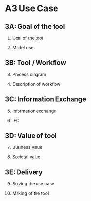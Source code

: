 # A3 Use Case


## 3A: Goal of the tool

1. Goal of the tool

2. Model use

## 3B: Tool / Workflow

3. Process diagram

4. Description of workflow

## 3C: Information Exchange

5. Information exchange

6. IFC

## 3D: Value of tool

7. Business value

8. Societal value

## 3E: Delivery

9. Solving the use case

10. Making of the tool
